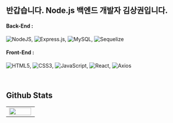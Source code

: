## 반갑습니다. Node.js 백엔드 개발자 김상권입니다.

#### Back-End :
![NodeJS](https://img.shields.io/badge/node.js-6DA55F?style=for-the-badge&logo=node.js&logoColor=white),
![Express.js](https://img.shields.io/badge/express.js-%23404d59.svg?style=for-the-badge&logo=express&logoColor=%2361DAFB),
![MySQL](https://img.shields.io/badge/mysql-%2300f.svg?style=for-the-badge&logo=mysql&logoColor=white),
![Sequelize](https://img.shields.io/badge/Sequelize-52B0E7?style=for-the-badge&logo=Sequelize&logoColor=white)

#### Front-End : 
![HTML5](https://img.shields.io/badge/html5-%23E34F26.svg?style=for-the-badge&logo=html5&logoColor=white),
![CSS3](https://img.shields.io/badge/css3-%231572B6.svg?style=for-the-badge&logo=css3&logoColor=white),
![JavaScript](https://img.shields.io/badge/javascript-%23323330.svg?style=for-the-badge&logo=javascript&logoColor=%23F7DF1E),
![React](https://img.shields.io/badge/react-%2320232a.svg?style=for-the-badge&logo=react&logoColor=%2361DAFB),
![Axios](https://img.shields.io/badge/Axios-6236FF?style=for-the-badge&logo=axios&logoColor=white)


<br/>

## Github Stats 
<table style="margin: 0 auto;">
<tr>
<td valign="top" width="50%">
  
<img src="https://github-readme-stats.vercel.app/api?username=sangkwonkim&show_icons=true&theme=buefy&hide_border=true" align="left" style="width: 98%" />

</td>
</tr>
</table>  
<br/>
